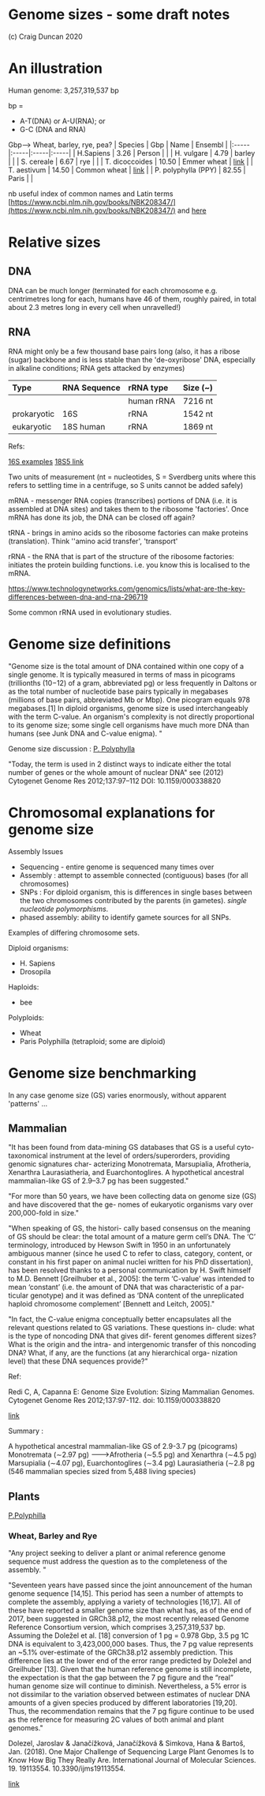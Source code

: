 # Genome sizes - some draft notes

(c) Craig Duncan 2020

# An illustration

Human genome: 3,257,319,537 bp

bp = 

 - A-T(DNA) or A-U(RNA); or
 - G-C (DNA and RNA)

Gbp-->
Wheat, barley, rye, pea?
| Species | Gbp | Name | Ensembl |
|:-----|:-----|:-----|:-----|
| H.Sapiens | 3.26 | Person | |
| H. vulgare |	4.79	| barley | |
| S. cereale |	6.67	| rye | |
| T. dicoccoides |	10.50 |	Emmer wheat | [link](http://plants.ensembl.org/Triticum_dicoccoides/Info/Index) |
| T. aestivum  |	14.50 | Common wheat | [link](http://plants.ensembl.org/Triticum_aestivum/Info/Index) |
| P. polyphylla (PPY) | 82.55 | Paris | | 

nb useful index of common names and Latin terms [https://www.ncbi.nlm.nih.gov/books/NBK208347/](https://www.ncbi.nlm.nih.gov/books/NBK208347/) and [here](https://www.inspection.gc.ca/plant-health/grains-and-field-crops/list-of-grains-and-field-crops/eng/1323244558875/1323244642996)

# Relative sizes

## DNA

DNA can be much longer (terminated for each chromosome e.g. centrimetres long for each, humans have 46 of them, roughly paired, in total about 2.3 metres long in every cell when unravelled!)

## RNA

RNA might only be a few thousand base pairs long (also, it has a ribose (sugar) backbone and is less stable than the 'de-oxyribose' DNA, especially in alkaline conditions; RNA gets attacked by enzymes)

| Type | RNA Sequence | rRNA type | Size (~) |
|:----------|:----------|:--------|:--------|
| | | human rRNA | 7216 nt |
| prokaryotic | 16S | rRNA | 1542 nt |
| eukaryotic | 18S human | rRNA | 1869 nt |

Refs:

[16S examples](https://www.ncbi.nlm.nih.gov/nuccore?term=33175%5BBioProject%5D+OR+33317%5BBioProject%5D)
[18S5 link](https://www.ncbi.nlm.nih.gov/nuccore/NR_003286.2)

Two units of measurement (nt = nucleotides, S = Sverdberg units where this refers to settling time in a centrifuge, so S units cannot be added safely)

mRNA - messenger RNA copies (transcribes) portions of DNA (i.e. it is assembled at DNA sites) and takes them to the ribosome 'factories'.  Once mRNA has done its job, the DNA can be closed off again?

tRNA - brings in amino acids so the ribosome factories can make proteins (translation).  Think ''amino acid transfer', 'transport'

rRNA - the RNA that is part of the structure of the ribosome factories: initiates the protein building functions. i.e. you know this is localised to the mRNA.

https://www.technologynetworks.com/genomics/lists/what-are-the-key-differences-between-dna-and-rna-296719

Some common rRNA used in evolutionary studies.

# Genome size definitions

"Genome size is the total amount of DNA contained within one copy of a single genome. It is typically measured in terms of mass in picograms (trillionths (10−12) of a gram, abbreviated pg) or less frequently in Daltons or as the total number of nucleotide base pairs typically in megabases (millions of base pairs, abbreviated Mb or Mbp). One picogram equals 978 megabases.[1] In diploid organisms, genome size is used interchangeably with the term C-value. An organism's complexity is not directly proportional to its genome size; some single cell organisms have much more DNA than humans (see Junk DNA and C-value enigma). "

Genome size discussion : [P. Polyphylla](https://www.biorxiv.org/content/10.1101/2020.06.01.126920v1)

"Today, the term is used in 2 distinct ways to indicate either the total number of genes or the whole amount of nuclear DNA"
see (2012) Cytogenet Genome Res 2012;137:97–112
DOI: 10.1159/000338820

# Chromosomal explanations for genome size

Assembly Issues

 - Sequencing - entire genome is sequenced many times over
 - Assembly : attempt to assemble connected (contiguous) bases (for all chromosomes)
 - SNPs : For diploid organism, this is differences in single bases between the two chromosomes contributed by the parents (in gametes). *single nucleotide polymorphisms*. 
 - phased assembly: ability to identify gamete sources for all SNPs. 

Examples of differing chromosome sets.

Diploid organisms:
 - H. Sapiens
 - Drosopila

Haploids:
 - bee

Polyploids:
 - Wheat
 - Paris Polyphilla (tetraploid; some are diploid)

# Genome size benchmarking

In any case genome size (GS) varies enormously, without apparent 'patterns' ... 

## Mammalian

"It has been found from data-mining GS databases
that GS is a useful cyto-taxonomical instrument at the level
of orders/superorders, providing genomic signatures char-
acterizing Monotremata, Marsupialia, Afrotheria, Xenarthra Laurasiatheria, and Euarchontoglires. A hypothetical ancestral mammalian-like GS of 2.9–3.7 pg has been suggested."


"For more than 50 years, we have been collecting data
on genome size (GS) and have discovered that the ge-
nomes of eukaryotic organisms vary over 200,000-fold in
size."

"When speaking of GS, the histori-
cally based consensus on the meaning of GS should be
clear: the total amount of a mature germ cell’s DNA. The
‘C’ terminology, introduced by Hewson Swift in 1950 in
an unfortunately ambiguous manner (since he used C to
refer to class, category, content, or constant in his first
paper on animal nuclei written for his PhD dissertation),
has been resolved thanks to a personal communication
by H. Swift himself to M.D. Bennett [Greilhuber et al.,
2005]: the term ‘C-value’ was intended to mean ‘constant’
(i.e. the amount of DNA that was characteristic of a par-
ticular genotype) and it was defined as ‘DNA content of
the unreplicated haploid chromosome complement’
[Bennett and Leitch, 2005]."

"In fact, the C-value
enigma conceptually better encapsulates all the relevant
questions related to GS variations. These questions in-
clude: what is the type of noncoding DNA that gives dif-
ferent genomes different sizes? What is the origin and the
intra- and intergenomic transfer of this noncoding DNA?
What, if any, are the functions (at any hierarchical orga-
nization level) that these DNA sequences provide?"

Ref: 

Redi C, A, Capanna E: Genome Size Evolution: Sizing Mammalian Genomes. Cytogenet Genome Res 2012;137:97-112. doi: 10.1159/000338820

[link](https://www.karger.com/Article/Abstract/338820)

Summary :

A hypothetical ancestral mammalian-like GS of 2.9-3.7 pg (picograms)
Monotremata (∼2.97 pg) 
--->Afrotheria (∼5.5 pg) and Xenarthra (∼4.5 pg)
Marsupialia (∼4.07 pg), 
Euarchontoglires (∼3.4 pg)
Laurasiatheria (∼2.8 pg
(546 mammalian species sized from 5,488 living species) 

##  Plants

[P.Polyphilla](https://www.biorxiv.org/content/10.1101/2020.06.01.126920v1)

### Wheat, Barley and Rye

"Any project seeking to deliver a plant or animal reference genome sequence must address the question as to the completeness of the assembly. "

"Seventeen years have passed since the joint announcement of the human genome sequence [14,15]. This period has seen a number of attempts to complete the assembly, applying a variety of technologies [16,17]. All of these have reported a smaller genome size than what has, as of the end of 2017, been suggested in GRCh38.p12, the most recently released Genome Reference Consortium version, which comprises 3,257,319,537 bp. Assuming the Doležel et al. [18] conversion of 1 pg = 0.978 Gbp, 3.5 pg 1C DNA is equivalent to 3,423,000,000 bases. Thus, the 7 pg value represents an ~5.1% over-estimate of the GRCh38.p12 assembly prediction. This difference lies at the lower end of the error range predicted by Doležel and Greilhuber [13]. Given that the human reference genome is still incomplete, the expectation is that the gap between the 7 pg figure and the “real” human genome size will continue to diminish. Nevertheless, a 5% error is not dissimilar to the variation observed between estimates of nuclear DNA amounts of a given species produced by different laboratories [19,20]. Thus, the recommendation remains that the 7 pg figure continue to be used as the reference for measuring 2C values of both animal and plant genomes."

Dolezel, Jaroslav & Janačížková, Janačížková & Simkova, Hana & Bartoš, Jan. (2018). One Major Challenge of Sequencing Large Plant Genomes Is to Know How Big They Really Are. International Journal of Molecular Sciences. 19. 19113554. 10.3390/ijms19113554. 

[link](https://www.researchgate.net/publication/328875915_One_Major_Challenge_of_Sequencing_Large_Plant_Genomes_Is_to_Know_How_Big_They_Really_Are)
